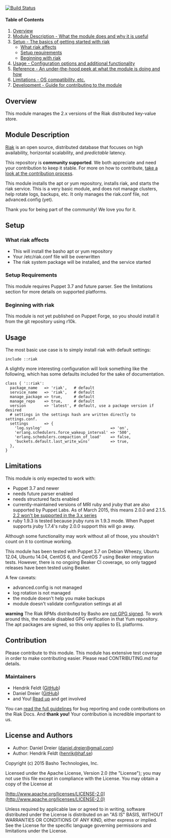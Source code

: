 [![Build Status](https://travis-ci.org/basho-labs/puppet-riak.svg?branch=master)](https://travis-ci.org/basho-labs/puppet-riak)

#### Table of Contents

1. [Overview](#overview)
2. [Module Description - What the module does and why it is useful](#module-description)
3. [Setup - The basics of getting started with riak](#setup)
    * [What riak affects](#what-riak-affects)
    * [Setup requirements](#setup-requirements)
    * [Beginning with riak](#beginning-with-riak)
4. [Usage - Configuration options and additional functionality](#usage)
5. [Reference - An under-the-hood peek at what the module is doing and how](#reference)
5. [Limitations - OS compatibility, etc.](#limitations)
6. [Development - Guide for contributing to the module](#development)

## Overview

This module manages the 2.x versions of the Riak distributed key-value store.


## Module Description

[Riak](http://basho.com/riak/) is an open source, distributed database that
focuses on high availability, horizontal scalability, and *predictable*
latency.

This repository is **community supported**. We both appreciate and need your
contribution to keep it stable. For more on how to contribute,
[take a look at the contribution process](#contribution).

This module installs the apt or yum repository, installs riak, and starts the
riak service. This is a very basic module, and does not manage clusters, help
rotate logs, backups, etc. It only manages the riak.conf file, not
advanced.config (yet).

Thank you for being part of the community! We love you for it.

## Setup

### What riak affects

* This will install the basho apt or yum repository
* Your /etc/riak.conf file will be overwritten
* The riak system package will be installed, and the service started

### Setup Requirements

This module requires Puppet 3.7 and future parser. See the limitations section
for more details on supported platforms.

### Beginning with riak

This module is not yet published on Puppet Forge, so you should install it
from the git repository using r10k.

## Usage

The most basic use case is to simply install riak with default settings:

```puppet
include ::riak
```

A slightly more interesting configuration will look something like the
following, which has some defaults included for the sake of documentation.

```puppet
class { '::riak':
  package_name   => 'riak',   # default
  service_name   => 'riak',   # default
  manage_package => true,     # default
  manage_repo    => true,     # default
  version        => 'latest', # default, use a package version if desired
  # settings in the settings hash are written directly to settings.conf.
  settings       => {
    'log.syslog'                              => 'on',
    'erlang.schedulers.force_wakeup_interval' => '500',
    'erlang.schedulers.compaction_of_load'    => false,
    'buckets.default.last_write_wins'         => true,
  },
}
```

## Limitations

This module is only expected to work with:

  - Puppet 3.7 and newer
  - needs future parser enabled
  - needs structured facts enabled
  - currently-maintained versions of MRI ruby and jruby that are also supported by Puppet Labs. As of March 2015, this means 2.0.0 and 2.1.5. [2.2 won't be supported in the 3.x series](https://tickets.puppetlabs.com/browse/PUP-3796?focusedCommentId=154371&page=com.atlassian.jira.plugin.system.issuetabpanels:comment-tabpanel#comment-154371)
  - ruby 1.9.3 is tested because jruby runs in 1.9.3 mode. When Puppet supports jruby 1.7.4's ruby 2.0.0 support this will go away.

Although some functionality may work without all of those, you shouldn't
count on it to continue working.

This module has been tested with Puppet 3.7 on Debian Wheezy, Ubuntu 12.04,
Ubuntu 14.04, CentOS 6, and CentOS 7 using Beaker integration tests. However,
there is no ongoing Beaker CI coverage, so only tagged releases have been tested
using Beaker.

A few caveats:

- advanced.config is not managed
- log rotation is not managed
- the module doesn't help you make backups
- module doesn't validate configuration settings at all

**warning**
The Riak RPMs distributed by Basho are [not GPG signed](https://github.com/basho/riak/issues/714). To work around this,
the module disabled GPG verification in that Yum repository. The apt packages
are signed, so this only applies to EL platforms.

## Contribution

Please contribute to this module. This module has extensive test coverage in order to make contributing easier. Please read CONTRIBUTING.md for details.

### Maintainers
* Hendrik Feldt ([GitHub](https://github.com/haf))
* Daniel Dreier ([GitHub](https://github.com/danieldreier))
* and You! [Read up](https://github.com/basho-labs/the-riak-community/blob/master/config-mgmt-strategy.md) and get involved

You can [read the full guidelines](http://docs.basho.com/riak/latest/community/bugs/) for bug reporting and code contributions on the Riak Docs. And **thank you!** Your contribution is incredible important to us.

## License and Authors

* Author: Daniel Dreier (<daniel.dreier@gmail.com>)
* Author: Hendrik Feldt (<henrik@haf.se>)


Copyright (c) 2015 Basho Technologies, Inc.

Licensed under the Apache License, Version 2.0 (the "License");
you may not use this file except in compliance with the License.
You may obtain a copy of the License at

[http://www.apache.org/licenses/LICENSE-2.0](http://www.apache.org/licenses/LICENSE-2.0)

Unless required by applicable law or agreed to in writing, software
distributed under the License is distributed on an "AS IS" BASIS,
WITHOUT WARRANTIES OR CONDITIONS OF ANY KIND, either express or implied.
See the License for the specific language governing permissions and
limitations under the License.
